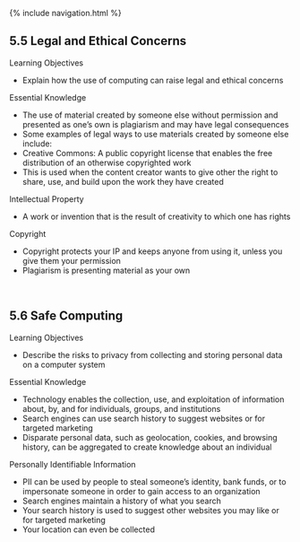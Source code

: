 {% include navigation.html %}

## 5.5 Legal and Ethical Concerns

Learning Objectives
* Explain how the use of computing can raise legal and ethical concerns

Essential Knowledge
* The use of material created by someone else without permission and presented as one’s own is plagiarism and may have legal consequences
* Some examples of legal ways to use materials created by someone else include:
* Creative Commons: A public copyright license that enables the free distribution of an otherwise copyrighted work
* This is used when the content creator wants to give other the right to share, use, and build upon the work they have created

Intellectual Property
* A work or invention that is the result of creativity to which one has rights

Copyright
* Copyright protects your IP and keeps anyone from using it, unless you give them your permission
* Plagiarism is presenting material as your own

<br>

## 5.6 Safe Computing

Learning Objectives
* Describe the risks to privacy from collecting and storing personal data on a computer system

Essential Knowledge
* Technology enables the collection, use, and exploitation of information about, by, and for individuals, groups, and institutions
* Search engines can use search history to suggest websites or for targeted marketing
* Disparate personal data, such as geolocation, cookies, and browsing history, can be aggregated to create knowledge about an individual

Personally Identifiable Information
* PII can be used by people to steal someone’s identity, bank funds, or to impersonate someone in order to gain access to an organization
* Search engines maintain a history of what you search
* Your search history is used to suggest other websites you may like or for targeted marketing
* Your location can even be collected
